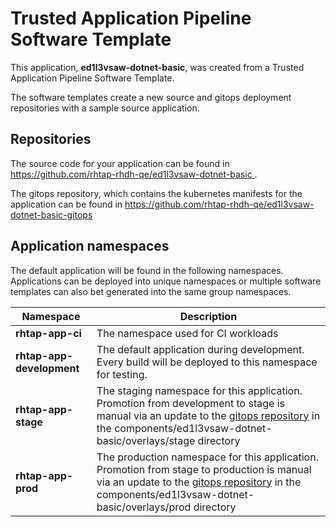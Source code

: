 # Trusted Application Pipeline Software Template

This application, **ed1l3vsaw-dotnet-basic**, was created from a Trusted Application Pipeline Software Template.

The software templates create a new source and gitops deployment repositories with a sample source application. 

## Repositories

The source code for your application can be found in [https://github.com/rhtap-rhdh-qe/ed1l3vsaw-dotnet-basic ](https://github.com/rhtap-rhdh-qe/ed1l3vsaw-dotnet-basic ).
 
The gitops repository, which contains the kubernetes manifests for the application can be found in 
[https://github.com/rhtap-rhdh-qe/ed1l3vsaw-dotnet-basic-gitops ](https://github.com/rhtap-rhdh-qe/ed1l3vsaw-dotnet-basic-gitops ) 

## Application namespaces 

The default application will be found in the following namespaces. Applications can be deployed into unique namespaces or multiple software templates can also bet generated into the same group namespaces.  

|  Namespace   |  Description   |  
| -------- | -------- |
| **rhtap-app-ci** | The namespace used for CI workloads |
| **rhtap-app-development** | The default application during development. Every build will be deployed to this namespace for testing. |
| **rhtap-app-stage** | The staging namespace for this application. Promotion from development to stage is manual via an update to the [gitops repository](https://github.com/rhtap-rhdh-qe/ed1l3vsaw-dotnet-basic-gitops ) in the components/ed1l3vsaw-dotnet-basic/overlays/stage directory |
| **rhtap-app-prod** | The production namespace for this application. Promotion from stage to production is manual via an update to the [gitops repository](https://github.com/rhtap-rhdh-qe/ed1l3vsaw-dotnet-basic-gitops ) in the components/ed1l3vsaw-dotnet-basic/overlays/prod directory |